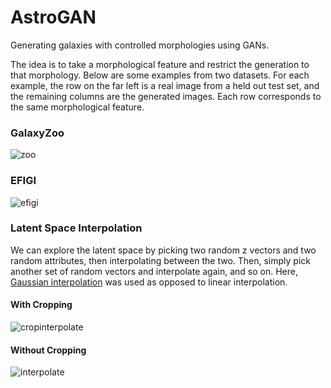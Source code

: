 # AstroGAN
Generating galaxies with controlled morphologies using GANs.

The idea is to take a morphological feature and restrict the generation to that morphology.
Below are some examples from two datasets. For each example, the row on the far left is a
real image from a held out test set, and the remaining columns are the generated images.
Each row corresponds to the same morphological feature.

### GalaxyZoo
![zoo](https://i.imgur.com/5IxzM81.png)

### EFIGI
![efigi](https://i.imgur.com/nEWQDpO.png)


### Latent Space Interpolation
We can explore the latent space by picking two random z vectors and two random attributes,
then interpolating between the two. Then, simply pick another set of random vectors and interpolate
again, and so on. Here, [Gaussian interpolation](https://arxiv.org/abs/1609.04468) was used as
opposed to linear interpolation.

#### With Cropping
![cropinterpolate](https://i.imgur.com/oDWfTXG.gif)


#### Without Cropping
![interpolate](https://i.imgur.com/oDiRaZc.gif)

